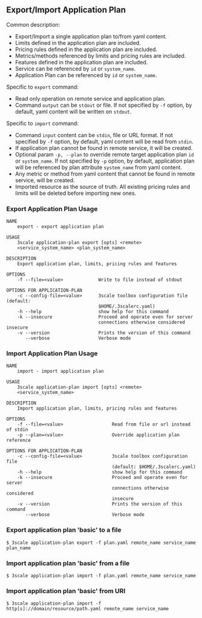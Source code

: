 ## Export/Import Application Plan

Common description:
* Export/Import a single application plan to/from yaml content.
* Limits defined in the application plan are included.
* Pricing rules defined in the application plan are included.
* Metrics/methods referenced by limits and pricing rules are included.
* Features defined in the application plan are included.
* Service can be referenced by `id` or `system_name`.
* Application Plan can be referenced by `id` or `system_name`.

Specific to `export` command:
* Read only operation on remote service and application plan.
* Command `output` can be `stdout` or file. If not specified by `-f` option, by default, yaml content will be written on `stdout`.

Specific to `import` command:
* Command `input` content can be `stdin`, file or URL format. If not specified by `-f` option, by default, yaml content will be read from `stdin`.
* If application plan cannot be found in remote service, it will be created.
* Optional param `-p, --plan` to override remote target application plan `id` or `system_name`. If not specified by `-p` option, by default, application plan will be referenced by plan attribute `system_name` from yaml content.
* Any metric or method from yaml content that cannot be found in remote service, will be created.
* Imported resource as the source of truth. All existing pricing rules and limits will be deleted before importing new ones.

### Export Application Plan Usage

```shell
NAME
    export - export application plan

USAGE
    3scale application-plan export [opts] <remote>
    <service_system_name> <plan_system_name>

DESCRIPTION
    Export application plan, limits, pricing rules and features

OPTIONS
    -f --file=<value>             Write to file instead of stdout

OPTIONS FOR APPLICATION-PLAN
    -c --config-file=<value>      3scale toolbox configuration file (default:
                                  $HOME/.3scalerc.yaml)
    -h --help                     show help for this command
    -k --insecure                 Proceed and operate even for server
                                  connections otherwise considered insecure
    -v --version                  Prints the version of this command
       --verbose                  Verbose mode
```

### Import Application Plan Usage

```shell
NAME
    import - import application plan

USAGE
    3scale application-plan import [opts] <remote>
    <service_system_name>

DESCRIPTION
    Import application plan, limits, pricing rules and features

OPTIONS
    -f --file=<value>                  Read from file or url instead of stdin
    -p --plan=<value>                  Override application plan reference

OPTIONS FOR APPLICATION-PLAN
    -c --config-file=<value>           3scale toolbox configuration file
                                       (default: $HOME/.3scalerc.yaml)
    -h --help                          show help for this command
    -k --insecure                      Proceed and operate even for server
                                       connections otherwise considered
                                       insecure
    -v --version                       Prints the version of this command
       --verbose                       Verbose mode
```

### Export application plan 'basic' to a file

```shell
$ 3scale application-plan export -f plan.yaml remote_name service_name plan_name
```

### Import application plan 'basic' from a file

```shell
$ 3scale application-plan import -f plan.yaml remote_name service_name
```

### Import application plan 'basic' from URI

```shell
$ 3scale application-plan import -f http[s]://domain/resource/path.yaml remote_name service_name
```

